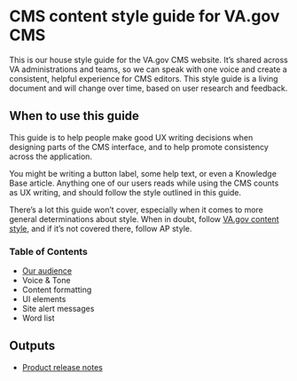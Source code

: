 # CMS content style guide for VA.gov CMS
This is our house style guide for the VA.gov CMS website. It’s shared across VA administrations and teams, so we can speak with one voice and create a consistent, helpful experience for CMS editors. This style guide is a living document and will change over time, based on user research and feedback.

## When to use this guide
This guide is to help people make good UX writing decisions when designing parts of the CMS interface, and to help promote consistency across the application. 

You might be writing a button label, some help text, or even a Knowledge Base article. Anything one of our users reads while using the CMS counts as UX writing, and should follow the style outlined in this guide. 

There’s a lot this guide won’t cover, especially when it comes to more general determinations about style. When in doubt, follow [VA.gov content style](https://design.va.gov/content-style-guide/), and if it’s not covered there, follow AP style.


### Table of Contents
- [Our audience](https://github.com/department-of-veterans-affairs/va.gov-team/blob/master/platform/cms/ux-writing/audiences-communications/audiences-and-comms-channels.md)
- Voice & Tone
- Content formatting
- UI elements
- Site alert messages
- Word list


## Outputs

- [Product release notes](https://github.com/department-of-veterans-affairs/va.gov-team/tree/master/platform/cms/ux-writing/product-release-notes)



